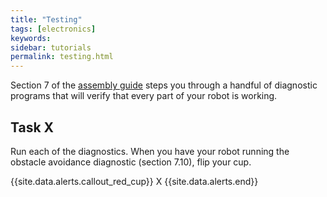 ```yaml
---
title: "Testing"
tags: [electronics]
keywords:
sidebar: tutorials
permalink: testing.html
---
```


Section 7 of the [assembly guide](/assets/botnroll-one-a-w-line-follower-assembly-manual.pdf) steps you through a handful of diagnostic programs that will verify that every part of your robot is working.


## Task X

Run each of the diagnostics. When you have your robot running the obstacle avoidance diagnostic (section 7.10), flip your cup.

{{site.data.alerts.callout_red_cup}}
X
{{site.data.alerts.end}}